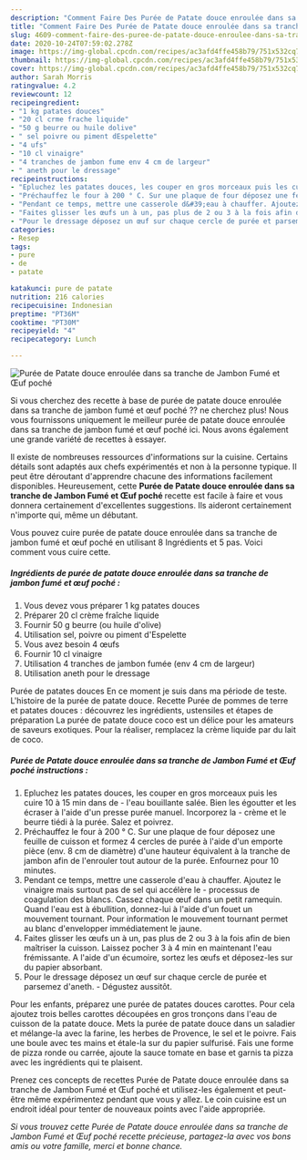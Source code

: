 ```yaml
---
description: "Comment Faire Des Purée de Patate douce enroulée dans sa tranche de Jambon Fumé et Œuf poché"
title: "Comment Faire Des Purée de Patate douce enroulée dans sa tranche de Jambon Fumé et Œuf poché"
slug: 4609-comment-faire-des-puree-de-patate-douce-enroulee-dans-sa-tranche-de-jambon-fume-et-ouf-poche
date: 2020-10-24T07:59:02.278Z
image: https://img-global.cpcdn.com/recipes/ac3afd4ffe458b79/751x532cq70/puree-de-patate-douce-enroulee-dans-sa-tranche-de-jambon-fume-et-oeuf-poche-photo-principale-de-la-recette.jpg
thumbnail: https://img-global.cpcdn.com/recipes/ac3afd4ffe458b79/751x532cq70/puree-de-patate-douce-enroulee-dans-sa-tranche-de-jambon-fume-et-oeuf-poche-photo-principale-de-la-recette.jpg
cover: https://img-global.cpcdn.com/recipes/ac3afd4ffe458b79/751x532cq70/puree-de-patate-douce-enroulee-dans-sa-tranche-de-jambon-fume-et-oeuf-poche-photo-principale-de-la-recette.jpg
author: Sarah Morris
ratingvalue: 4.2
reviewcount: 12
recipeingredient:
- "1 kg patates douces"
- "20 cl crme frache liquide"
- "50 g beurre ou huile dolive"
- " sel poivre ou piment dEspelette"
- "4 ufs"
- "10 cl vinaigre"
- "4 tranches de jambon fume env 4 cm de largeur"
- " aneth pour le dressage"
recipeinstructions:
- "Epluchez les patates douces, les couper en gros morceaux puis les cuire 10 à 15 min dans de l&#39;eau bouillante salée. Bien les égoutter et les écraser à l&#39;aide d&#39;un presse purée manuel. Incorporez la crème et le beurre tiédi à la purée. Salez et poivrez."
- "Préchauffez le four à 200 ° C. Sur une plaque de four déposez une feuille de cuisson et formez 4 cercles de purée à l&#39;aide d&#39;un emporte pièce (env. 8 cm de diamètre) d&#39;une hauteur équivalent à la tranche de jambon afin de l&#39;enrouler tout autour de la purée. Enfournez pour 10 minutes."
- "Pendant ce temps, mettre une casserole d&#39;eau à chauffer. Ajoutez le vinaigre mais surtout pas de sel qui accélère le processus de coagulation des blancs. Cassez chaque œuf dans un petit ramequin. Quand l&#39;eau est à ébullition, donnez-lui à l&#39;aide d&#39;un fouet un mouvement tournant. Pour information le mouvement tournant permet au blanc d&#39;envelopper immédiatement le jaune."
- "Faites glisser les œufs un à un, pas plus de 2 ou 3 à la fois afin de bien maîtriser la cuisson. Laissez pocher 3 à 4 min en maintenant l&#39;eau frémissante. A l&#39;aide d&#39;un écumoire, sortez les œufs et déposez-les sur du papier absorbant."
- "Pour le dressage déposez un œuf sur chaque cercle de purée et parsemez d&#39;aneth. Dégustez aussitôt."
categories:
- Resep
tags:
- pure
- de
- patate

katakunci: pure de patate 
nutrition: 216 calories
recipecuisine: Indonesian
preptime: "PT36M"
cooktime: "PT30M"
recipeyield: "4"
recipecategory: Lunch

---
```



![Purée de Patate douce enroulée dans sa tranche de Jambon Fumé et Œuf poché](https://img-global.cpcdn.com/recipes/ac3afd4ffe458b79/751x532cq70/puree-de-patate-douce-enroulee-dans-sa-tranche-de-jambon-fume-et-oeuf-poche-photo-principale-de-la-recette.jpg)

Si vous cherchez des recette à base de purée de patate douce enroulée dans sa tranche de jambon fumé et œuf poché ?? ne cherchez plus! Nous vous fournissons uniquement le meilleur purée de patate douce enroulée dans sa tranche de jambon fumé et œuf poché ici. Nous avons également une grande variété de recettes à essayer.

Il existe de nombreuses ressources d'informations sur la cuisine. Certains détails sont adaptés aux chefs expérimentés et non à la personne typique. Il peut être déroutant d'apprendre chacune des informations facilement disponibles. Heureusement, cette <strong> Purée de Patate douce enroulée dans sa tranche de Jambon Fumé et Œuf poché </strong> recette est facile à faire et vous donnera certainement d'excellentes suggestions. Ils aideront certainement n'importe qui, même un débutant.

<!--inarticleads1-->

Vous pouvez cuire purée de patate douce enroulée dans sa tranche de jambon fumé et œuf poché en utilisant 8 Ingrédients et 5 pas. Voici comment vous cuire cette.

##### Ingrédients de purée de patate douce enroulée dans sa tranche de jambon fumé et œuf poché :

1. Vous devez vous préparer 1 kg patates douces
1. Préparer 20 cl crème fraîche liquide
1. Fournir 50 g beurre (ou huile d&#39;olive)
1. Utilisation  sel, poivre ou piment d&#39;Espelette
1. Vous avez besoin 4 œufs
1. Fournir 10 cl vinaigre
1. Utilisation 4 tranches de jambon fumée (env 4 cm de largeur)
1. Utilisation  aneth pour le dressage


Purée de patates douces En ce moment je suis dans ma période de teste. L&#39;histoire de la purée de patate douce. Recette Purée de pommes de terre et patates douces : découvrez les ingrédients, ustensiles et étapes de préparation La purée de patate douce coco est un délice pour les amateurs de saveurs exotiques. Pour la réaliser, remplacez la crème liquide par du lait de coco. 

<!--inarticleads2-->

##### Purée de Patate douce enroulée dans sa tranche de Jambon Fumé et Œuf poché instructions :

1. Epluchez les patates douces, les couper en gros morceaux puis les cuire 10 à 15 min dans de - l&#39;eau bouillante salée. Bien les égoutter et les écraser à l&#39;aide d&#39;un presse purée manuel. Incorporez la - crème et le beurre tiédi à la purée. Salez et poivrez.
1. Préchauffez le four à 200 ° C. Sur une plaque de four déposez une feuille de cuisson et formez 4 cercles de purée à l&#39;aide d&#39;un emporte pièce (env. 8 cm de diamètre) d&#39;une hauteur équivalent à la tranche de jambon afin de l&#39;enrouler tout autour de la purée. Enfournez pour 10 minutes.
1. Pendant ce temps, mettre une casserole d&#39;eau à chauffer. Ajoutez le vinaigre mais surtout pas de sel qui accélère le - processus de coagulation des blancs. Cassez chaque œuf dans un petit ramequin. Quand l&#39;eau est à ébullition, donnez-lui à l&#39;aide d&#39;un fouet un mouvement tournant. Pour information le mouvement tournant permet au blanc d&#39;envelopper immédiatement le jaune.
1. Faites glisser les œufs un à un, pas plus de 2 ou 3 à la fois afin de bien maîtriser la cuisson. Laissez pocher 3 à 4 min en maintenant l&#39;eau frémissante. A l&#39;aide d&#39;un écumoire, sortez les œufs et déposez-les sur du papier absorbant.
1. Pour le dressage déposez un œuf sur chaque cercle de purée et parsemez d&#39;aneth. - Dégustez aussitôt.


Pour les enfants, préparez une purée de patates douces carottes. Pour cela ajoutez trois belles carottes découpées en gros tronçons dans l&#39;eau de cuisson de la patate douce. Mets la purée de patate douce dans un saladier et mélange-la avec la farine, les herbes de Provence, le sel et le poivre. Fais une boule avec tes mains et étale-la sur du papier sulfurisé. Fais une forme de pizza ronde ou carrée, ajoute la sauce tomate en base et garnis ta pizza avec les ingrédients qui te plaisent. 

<!--inarticleads1-->

<p>
Prenez ces concepts de recettes Purée de Patate douce enroulée dans sa tranche de Jambon Fumé et Œuf poché et utilisez-les également et peut-être même expérimentez pendant que vous y allez. Le coin cuisine est un endroit idéal pour tenter de nouveaux points avec l'aide appropriée.
</p>

<p>
<i>Si vous trouvez cette Purée de Patate douce enroulée dans sa tranche de Jambon Fumé et Œuf poché recette précieuse, partagez-la avec vos bons amis ou votre famille, merci et bonne chance.</i>
</p>
